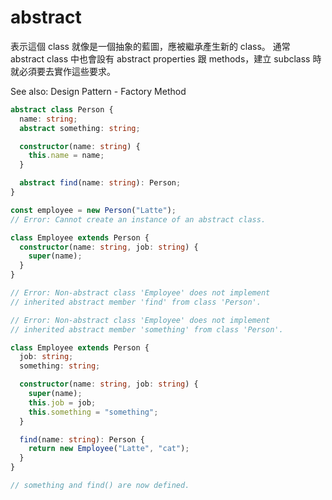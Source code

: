 # abstract

表示這個 class 就像是一個抽象的藍圖，應被繼承產生新的 class。
通常 abstract class 中也會設有 abstract properties 跟 methods，建立 subclass 時就必須要去實作這些要求。

See also: Design Pattern - Factory Method

```typescript
abstract class Person {
  name: string;
  abstract something: string;

  constructor(name: string) {
    this.name = name;
  }

  abstract find(name: string): Person;
}

const employee = new Person("Latte");
// Error: Cannot create an instance of an abstract class.
```

```typescript
class Employee extends Person {
  constructor(name: string, job: string) {
    super(name);
  }
}

// Error: Non-abstract class 'Employee' does not implement
// inherited abstract member 'find' from class 'Person'.

// Error: Non-abstract class 'Employee' does not implement
// inherited abstract member 'something' from class 'Person'.
```

```typescript
class Employee extends Person {
  job: string;
  something: string;

  constructor(name: string, job: string) {
    super(name);
    this.job = job;
    this.something = "something";
  }

  find(name: string): Person {
    return new Employee("Latte", "cat");
  }
}

// something and find() are now defined.
```
